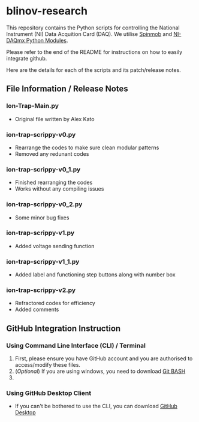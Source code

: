 # blinov-research
This repository contains the Python scripts for controlling the National Instrument (NI) Data Acquition Card (DAQ). We utilise [Spinmob](https://github.com/Spinmob/spinmob/wiki)
 and [NI-DAQmx Python Modules](https://nidaqmx-python.readthedocs.io/en/latest/). 

Please refer to the end of the README for instructions on how to easily integrate github.

Here are the details for each of the scripts and its patch/release notes.

## File Information / Release Notes

### Ion-Trap-Main.py
- Original file written by Alex Kato

### ion-trap-scrippy-v0.py
- Rearrange the codes to make sure clean modular patterns
- Removed any redunant codes

### ion-trap-scrippy-v0_1.py
- Finished rearranging the codes
- Works without any compiling issues

### ion-trap-scrippy-v0_2.py
- Some minor bug fixes

### ion-trap-scrippy-v1.py
- Added voltage sending function

### ion-trap-scrippy-v1_1.py
- Added label and functioning step buttons along with number box

### ion-trap-scrippy-v2.py
- Refractored codes for efficiency
- Added comments

## GitHub Integration Instruction

### Using Command Line Interface (CLI) / Terminal
1. First, please ensure you have GitHub account and you are authorised to access/modify these files.
2. (*Optional*) If you are using windows, you need to download [Git BASH](https://gitforwindows.org/)
3. 

### Using GitHub Desktop Client
- If you can't be bothered to use the CLI, you can download [GitHub Desktop](https://desktop.github.com/) 
